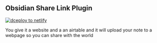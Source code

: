 ## Obsidian Share Link Plugin

<a href="https://app.netlify.com/start/deploy?repository=https://github.com/SaraVieira/obsidian-share-link-plugin">
<img src="https://www.netlify.com/img/deploy/button.svg" alt="dceploy to netlify">
</a>

You give it a website and a an airtable and it will upload your note to a webpage so you can share with the world
